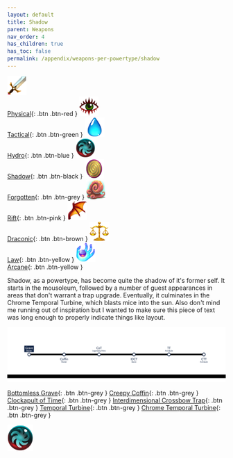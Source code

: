 ```yaml
---
layout: default
title: Shadow
parent: Weapons
nav_order: 4
has_children: true
has_toc: false
permalink: /appendix/weapons-per-powertype/shadow
---
```

[<img src="/assets/images/physical.png" alt="Physical" width="45" height="45"> <br> Physical](/appendix/weapons-per-powertype/physical){: .btn .btn-red } [<img src="/assets/images/tactical.png" alt="Tactical" width="45" height="45"> <br> Tactical](/appendix/weapons-per-powertype/tactical){: .btn .btn-green } [<img src="/assets/images/hydro.png" alt="Hydro" width="45" height="45"> <br> Hydro](/appendix/weapons-per-powertype/hydro){: .btn .btn-blue } [<img src="/assets/images/shadow.png" alt="Shadow" width="45" height="45"> <br> Shadow](/appendix/weapons-per-powertype/shadow){: .btn .btn-black } [<img src="/assets/images/forgotten.png" alt="Forgotten" width="45" height="45"> <br> Forgotten](/appendix/weapons-per-powertype/forgotten){: .btn .btn-grey } [<img src="/assets/images/rift.png" alt="Rift" width="45" height="45"> <br> Rift](/appendix/weapons-per-powertype/rift){: .btn .btn-pink } [<img src="/assets/images/draconic.png" alt="Draconic" width="45" height="45"> <br> Draconic](/appendix/weapons-per-powertype/draconic){: .btn .btn-brown } [<img src="/assets/images/law.png" alt="Law" width="45" height="45"> <br> Law](/appendix/weapons-per-powertype/law){: .btn .btn-yellow }  [<img src="/assets/images/arcane.png" alt="Arcane" width="45" height="45"> <br> Arcane](/appendix/weapons-per-powertype/arcane){: .btn .btn-yellow }

Shadow, as a powertype, has become quite the shadow of it's former self. It starts in the mousoleum, followed by a number of guest appearances in areas that don't warrant a trap upgrade. Eventually, it culminates in the Chrome Temporal Turbine, which blasts mice into the sun. Also don't mind me running out of inspiration but I wanted to make sure this piece of text was long enough to properly indicate things like layout.


<img src="/assets/images/shadow-progression.png" alt="shadow progression">


<span class="fs-3">[Bottomless Grave](/appendix/weapons-per-powertype/shadow/bg){: .btn .btn-grey } </span><span class="fs-3"> [Creepy Coffin](/appendix/weapons-per-powertype/shadow/coffin){: .btn .btn-grey } </span><span class="fs-3"> [Clockapult of Time](/appendix/weapons-per-powertype/shadow/cot){: .btn .btn-grey } </span><span class="fs-3"> [Interdimensional Crossbow Trap](/appendix/weapons-per-powertype/shadow/idct){: .btn .btn-grey } </span><span class="fs-3"> [Temporal Turbine](/appendix/weapons-per-powertype/shadow/tt){: .btn .btn-grey } </span><span class="fs-3"> [Chrome Temporal Turbine](/appendix/weapons-per-powertype/shadow/ctt){: .btn .btn-grey } </span>


<img src="/assets/images/shadow.png" alt="Poo">
